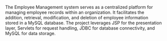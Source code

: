 The Employee Management system serves as a centralized platform for managing employee records within an organization. It facilitates the addition, retrieval, modification, and deletion of employee information stored in a MySQL database. The project leverages JSP for the presentation layer, Servlets for request handling, JDBC for database connectivity, and MySQL for data storage.
